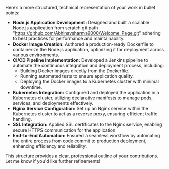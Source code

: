 Here’s a more structured, technical representation of your work in bullet points:

- **Node.js Application Development:** Designed and built a scalable Node.js application from scratch git path "https://github.com/Abhinavsharma9000/Welcome_Page.git" adhering to best practices for performance and maintainability.  
- **Docker Image Creation:** Authored a production-ready Dockerfile to containerize the Node.js application, optimizing it for deployment across various environments.  
- **CI/CD Pipeline Implementation:** Developed a Jenkins pipeline to automate the continuous integration and deployment process, including:
  - Building Docker images directly from the Dockerfile.
  - Running automated tests to ensure application quality.
  - Deploying the Docker images to a Kubernetes cluster with minimal downtime.  
- **Kubernetes Integration:** Configured and deployed the application in a Kubernetes cluster, utilizing declarative manifests to manage pods, services, and deployments effectively.  
- **Nginx Service Configuration:** Set up an Nginx service within the Kubernetes cluster to act as a reverse proxy, ensuring efficient traffic handling.  
- **SSL Integration:** Applied SSL certificates to the Nginx service, enabling secure HTTPS communication for the application.  
- **End-to-End Automation:** Ensured a seamless workflow by automating the entire process from code commit to production deployment, enhancing efficiency and reliability.

This structure provides a clear, professional outline of your contributions. Let me know if you'd like further refinements!
